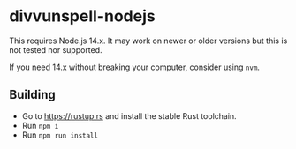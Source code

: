 # divvunspell-nodejs

This requires Node.js 14.x. It may work on newer or older versions but this is not tested nor supported.

If you need 14.x without breaking your computer, consider using `nvm`.

## Building

- Go to <https://rustup.rs> and install the stable Rust toolchain.
- Run `npm i`
- Run `npm run install`
